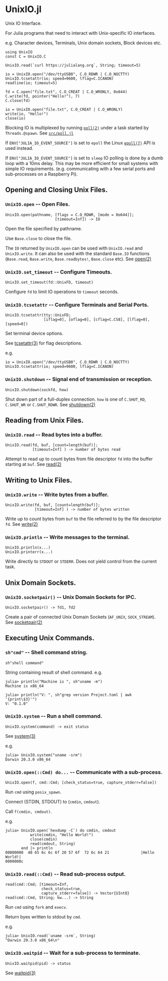 # UnixIO.jl

Unix IO Interface.

For Julia programs that need to interact with Unix-specific IO interfaces.

e.g. Character devices, Terminals, Unix domain sockets, Block devices etc.

```
using UnixIO
const C = UnixIO.C

UnixIO.read(`curl https://julialang.org`, String; timeout=5)

io = UnixIO.open("/dev/ttyUSB0", C.O_RDWR | C.O_NOCTTY)
UnixIO.tcsetattr(io; speed=9600, lflag=C.ICANON)
readline(io; timeout=5)

fd = C.open("file.txt", C.O_CREAT | C.O_WRONLY, 0o644)
C.write(fd, pointer("Hello!"), 7)
C.close(fd)

io = UnixIO.open("file.txt", C.O_CREAT | C.O_WRONLY)
write(io, "Hello!")
close(io)
```

Blocking IO is multiplexed by running [`poll(2)`](https://man7.org/linux/man-pages/man2/poll.2.html) under a task started by `Threads.@spawn`. See [`src/poll.jl`](src/poll.jl)

If `ENV["JULIA_IO_EVENT_SOURCE"]` is set to `epoll` the Linux [`epoll(7)`](https://man7.org/linux/man-pages/man7/epoll.7.html) API is used instead.

If `ENV["JULIA_IO_EVENT_SOURCE"]` is set to `sleep` IO polling is done by a dumb loop with a 10ms delay. This may be more efficient for small systems with simple IO requirements. (e.g. communicating with a few serial ports and sub-processes on a Raspberry Pi).


## Opening and Closing Unix Files.

### `UnixIO.open` -- Open Files.

    UnixIO.open(pathname, [flags = C.O_RDWR, [mode = 0o644]];
                          [timeout=Inf]) -> IO

Open the file specified by pathname.

Use `Base.close` to close the file.

The `IO` returned by `UnixIO.open` can be used with
`UnixIO.read` and `UnixIO.write`. It can also be used with
the standard `Base.IO` functions
(`Base.read`, `Base.write`, `Base.readbytes!`, `Base.close` etc).
See [open(2)](https://man7.org/linux/man-pages/man2/open.2.html)


### `UnixIO.set_timeout` -- Configure Timeouts.

    UnixIO.set_timeout(fd::UnixFD, timeout)

Configure `fd` to limit IO operations to `timeout` seconds.


### `UnixIO.tcsetattr` -- Configure Terminals and Serial Ports.

    UnixIO.tcsetattr(tty::UnixFD;
                     [iflag=0], [oflag=0], [cflag=C.CS8], [lflag=0], [speed=0])

Set terminal device options.

See [tcsetattr(3)](https://man7.org/linux/man-pages/man3/tcsetattr.3.html)
for flag descriptions.

e.g.

    io = UnixIO.open("/dev/ttyUSB0", C.O_RDWR | C.O_NOCTTY)
    UnixIO.tcsetattr(io; speed=9600, lflag=C.ICANON)


### `UnixIO.shutdown` -- Signal end of transmission or reception.

    UnixIO.shutdown(sockfd, how)

Shut down part of a full-duplex connection.
`how` is one of `C.SHUT_RD`, `C.SHUT_WR` or `C.SHUT_RDWR`.
See [shutdown(2)](https://man7.org/linux/man-pages/man2/shutdown.2.html)


## Reading from Unix Files.

### `UnixIO.read` -- Read bytes into a buffer.

    UnixIO.read(fd, buf, [count=length(buf)];
                [timeout=Inf] ) -> number of bytes read

Attempt to read up to count bytes from file descriptor `fd`
into the buffer starting at `buf`.
See [read(2)](https://man7.org/linux/man-pages/man2/read.2.html)


## Writing to Unix Files.

### `UnixIO.write` -- Write bytes from a buffer.

    UnixIO.write(fd, buf, [count=length(buf)];
                 [timeout=Inf] ) -> number of bytes written

Write up to count bytes from `buf` to the file referred to by
the file descriptor `fd`.
See [write(2)](https://man7.org/linux/man-pages/man2/write.2.html)


### `UnixIO.println` -- Write messages to the terminal.

    UnixIO.println(x...)
    UnixIO.printerr(x...)

Write directly to `STDOUT` or `STDERR`.
Does not yield control from the current task.


## Unix Domain Sockets.

### `UnixIO.socketpair()` -- Unix Domain Sockets for IPC.

    UnixIO.socketpair() -> fd1, fd2

Create a pair of connected Unix Domain Sockets (`AF_UNIX`, `SOCK_STREAM`).
See [socketpair(2)](https://man7.org/linux/man-pages/man2/socketpair.2.html)


## Executing Unix Commands.

### `sh"cmd"` -- Shell command string.

    sh"shell command"

String containing result of shell command. e.g.

    julia> println("Machine is ", sh"uname -m")
    Machine is x86_64

    julia> println("V: ", sh"grep version Project.toml | awk '{print\$3}'")
    V: "0.1.0"  


### `UnixIO.system` -- Run a shell command.

    UnixIO.system(command) -> exit status

See [system(3)](https://man7.org/linux/man-pages/man3/system.3.html)

e.g.
```
julia> UnixIO.system("uname -srm")
Darwin 20.3.0 x86_64
```


### `UnixIO.open(::Cmd) do...` -- Communicate with a sub-process.

    UnixIO.open(f, cmd::Cmd; [check_status=true, capture_stderr=false])

Run `cmd` using `posix_spawn`.

Connect (STDIN, STDOUT) to (`cmdin`, `cmdout`).

Call `f(cmdin, cmdout)`.

e.g.
```
julia> UnixIO.open(`hexdump -C`) do cmdin, cmdout
           write(cmdin, "Hello World!")
           close(cmdin)
           read(cmdout, String)
       end |> println
00000000  48 65 6c 6c 6f 20 57 6f  72 6c 64 21              |Hello World!|
0000000c
```


### `UnixIO.read(::Cmd)` -- Read sub-process output.

    read(cmd::Cmd; [timeout=Inf,
                    check_status=true,
                    capture_stderr=false]) -> Vector{UInt8}
    read(cmd::Cmd, String; kw...) -> String

Run `cmd` using `fork` and `execv`.

Return byes written to stdout by `cmd`.

e.g.
```
julia> UnixIO.read(`uname -srm`, String)
"Darwin 20.3.0 x86_64\n"
```


### `UnixIO.waitpid` -- Wait for a sub-process to terminate.

    UnixIO.waitpid(pid) -> status

See [waitpid(3)](https://man7.org/linux/man-pages/man3/waitpid.3.html)



